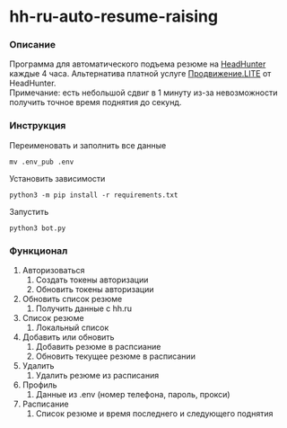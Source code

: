 # hh-ru-auto-resume-raising
### Описание
Программа для автоматического подъема резюме на [HeadHunter](https://hh.ru/) 
каждые 4 часа. Альтернатива платной услуге 
[Продвижение.LITE](https://hh.ru/applicant/services/payment?from=landing&package=lite) 
от HeadHunter.  
Примечание: есть небольшой сдвиг в 1 минуту из-за невозможности получить точное 
время поднятия до секунд.
### Инструкция
Переименовать и заполнить все данные
```
mv .env_pub .env
```
Установить зависимости
```
python3 -m pip install -r requirements.txt
```
Запустить
```
python3 bot.py
```
### Функционал
1) Авторизоваться
   1) Создать токены авторизации
   2) Обновить токены авторизации
2) Обновить список резюме
   1) Получить данные с hh.ru
3) Список резюме
   1) Локальный список
4) Добавить или обновить
   1) Добавить резюме в распсиание
   2) Обновить текущее резюме в расписании
5) Удалить
   1) Удалить резюме из расписания
6) Профиль
   1) Данные из .env (номер телефона, пароль, прокси)
7) Расписание
   1) Список резюме и время последнего и следующего поднятия